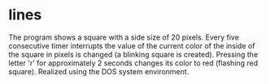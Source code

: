 # lines

The program shows a square with a side size of 20 pixels. Every five consecutive timer interrupts the value of the current color of the
inside of the square in pixels is changed (a blinking square is created). Pressing the letter 'r' for approximately 2 seconds changes its
color to red (flashing red square). Realized using the DOS system environment.
